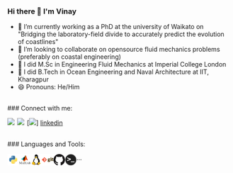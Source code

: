 ### Hi there 👋 I'm Vinay

- 🔭 I’m currently working as a PhD at the university of Waikato on "Bridging the laboratory-field divide to accurately predict the evolution of coastlines"
- 🌱 I’m looking to collaborate on opensource fluid mechanics problems (preferably on coastal engineering)
- 🥅 I did M.Sc in Engineering Fluid Mechanics at Imperial College London
- 🥅 I did B.Tech in Ocean Engineering and Naval Architecture at IIT, Kharagpur
- 😄 Pronouns: He/Him
<br />
### Connect with me:

[<img align="left" width="22px" src="https://cdn.jsdelivr.net/npm/simple-icons@v3/icons/researchgate.svg" />][researchgate]
[<img src="https://img.shields.io/badge/LinkedIn-0077B5?style=for-the-badge&logo=linkedin&logoColor=white"  />] [linkedin]
[<img align="left" width="22px" src="https://cdn.jsdelivr.net/npm/simple-icons@v3/icons/gmail.svg" />](mailto:vinay.krishna19@imperial.ac.uk)

<br />
### Languages and Tools:

<img align="left" alt="Python" width="26px" src="https://raw.githubusercontent.com/github/explore/80688e429a7d4ef2fca1e82350fe8e3517d3494d/topics/python/python.png" />...
<img align="left" alt="MATLAB" width="26px" src="https://raw.githubusercontent.com/github/explore/80688e429a7d4ef2fca1e82350fe8e3517d3494d/topics/matlab/matlab.png" />
<img align="left" alt="Linux" width="26px" src="https://raw.githubusercontent.com/github/explore/80688e429a7d4ef2fca1e82350fe8e3517d3494d/topics/linux/linux.png" />
<img align="left" alt="Git" width="26px" src="https://raw.githubusercontent.com/github/explore/80688e429a7d4ef2fca1e82350fe8e3517d3494d/topics/git/git.png" />
<img align="left" alt="GitHub" width="26px" src="https://raw.githubusercontent.com/github/explore/78df643247d429f6cc873026c0622819ad797942/topics/github/github.png" />
<img align="left" alt="Terminal" width="26px" src="https://raw.githubusercontent.com/github/explore/80688e429a7d4ef2fca1e82350fe8e3517d3494d/topics/terminal/terminal.png" />
<br />

[linkedin]: https://www.linkedin.com/in/vinaykrishna64/
[researchgate]: https://www.researchgate.net/profile/Vinay_Krishna_Nelli
